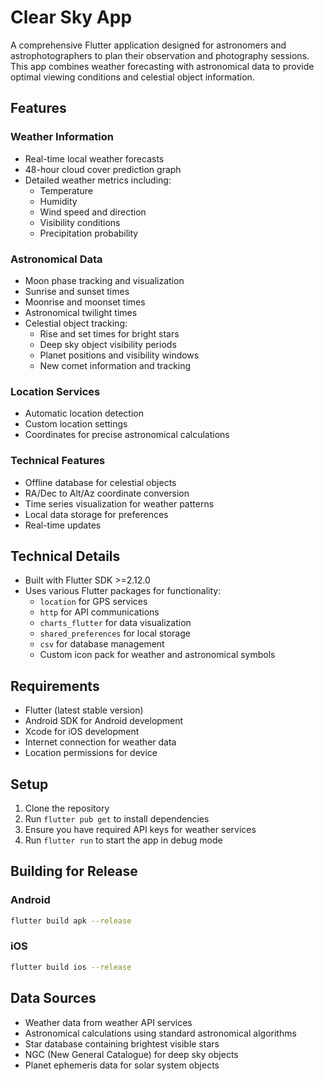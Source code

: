 # Clear Sky App

A comprehensive Flutter application designed for astronomers and astrophotographers to plan their observation and photography sessions. This app combines weather forecasting with astronomical data to provide optimal viewing conditions and celestial object information.

## Features

### Weather Information
- Real-time local weather forecasts
- 48-hour cloud cover prediction graph
- Detailed weather metrics including:
  - Temperature
  - Humidity
  - Wind speed and direction
  - Visibility conditions
  - Precipitation probability

### Astronomical Data
- Moon phase tracking and visualization
- Sunrise and sunset times
- Moonrise and moonset times
- Astronomical twilight times
- Celestial object tracking:
  - Rise and set times for bright stars
  - Deep sky object visibility periods
  - Planet positions and visibility windows
  - New comet information and tracking

### Location Services
- Automatic location detection
- Custom location settings
- Coordinates for precise astronomical calculations

### Technical Features
- Offline database for celestial objects
- RA/Dec to Alt/Az coordinate conversion
- Time series visualization for weather patterns
- Local data storage for preferences
- Real-time updates

## Technical Details

- Built with Flutter SDK >=2.12.0
- Uses various Flutter packages for functionality:
  - `location` for GPS services
  - `http` for API communications
  - `charts_flutter` for data visualization
  - `shared_preferences` for local storage
  - `csv` for database management
  - Custom icon pack for weather and astronomical symbols

## Requirements

- Flutter (latest stable version)
- Android SDK for Android development
- Xcode for iOS development
- Internet connection for weather data
- Location permissions for device

## Setup

1. Clone the repository
2. Run `flutter pub get` to install dependencies
3. Ensure you have required API keys for weather services
4. Run `flutter run` to start the app in debug mode

## Building for Release

### Android
```bash
flutter build apk --release
```

### iOS
```bash
flutter build ios --release
```

## Data Sources

- Weather data from weather API services
- Astronomical calculations using standard astronomical algorithms
- Star database containing brightest visible stars
- NGC (New General Catalogue) for deep sky objects
- Planet ephemeris data for solar system objects
